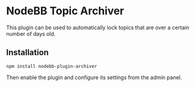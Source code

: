 # NodeBB Topic Archiver

This plugin can be used to automatically lock topics that are over a certain number of days old.

## Installation

    npm install nodebb-plugin-archiver

Then enable the plugin and configure its settings from the admin panel.